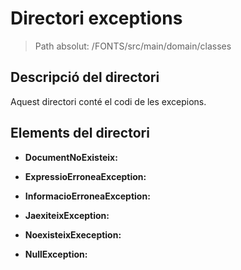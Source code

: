 # Directori exceptions

> Path absolut: /FONTS/src/main/domain/classes

## Descripció del directori
Aquest directori conté el codi de les excepions.

## Elements del directori

- **DocumentNoExisteix:**

- **ExpressioErroneaException:**

- **InformacioErroneaException:**

- **JaexiteixException:**

- **NoexisteixExeception:**

- **NullException:**

